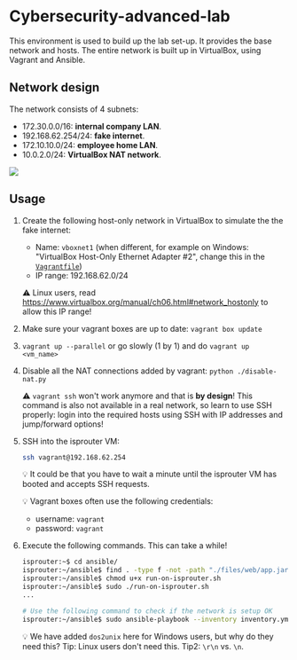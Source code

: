 # Cybersecurity-advanced-lab

This environment is used to build up the lab set-up. It provides the base network and hosts. The entire network is built up in VirtualBox, using Vagrant and Ansible.

## Network design

The network consists of 4 subnets:

-   172.30.0.0/16: **internal company LAN**.
-   192.168.62.254/24: **fake internet**.
-   172.10.10.0/24: **employee home LAN**.
-   10.0.2.0/24: **VirtualBox NAT network**.

<!--
```puml
@startuml
nwdiag {
    network internal_company_lan {
        address = 172.30.0.0/16;

        companyrouter [address = "172.30.255.254"];
        dns [address = "172.30.0.4"];
        web [address = "172.30.0.10"];
        database [address = "172.30.0.15"];
        employee [address = "172.30.0.123"];
    }

    network fake_internet {
        address = "192.168.62.0/24";

        companyrouter [address = "192.168.62.253"];
        isprouter [address = "192.168.62.254"];
        your_laptop [address = "dhcp"];
        homerouter [address = "192.168.62.42"];
    }

    network employee_home_lan {
        address = "172.10.0.0/24";

        homerouter [address = "172.10.10.254"];
        remote_employee [address = "172.10.10.123"];
    }

    network virtualbox_nat {
        address = "10.0.2.0/24";

        isprouter [address = "10.0.2.15"];
        virtualbox_nat_gateway [address = "10.0.2.2"];
        virtualbox_nat_dns [address = "10.0.2.3"];
    }

    real_internet [ shape = cloud];
    virtualbox_nat_gateway -- real_internet;
}
@enduml
```
-->

![](https://www.plantuml.com/plantuml/svg/VPBXRi8W4CU_zob8lzjPj6wBMU9xc8MSSjD62WJekcRntOUPeXWAsc-__t7yxZRMWN5z9mevy1OEvBSW_aXqWp8dqag7He9WUzLfa2CJ8A_8vG3d1gqb7wH-fTLYNldVIxrQ5u6uvepgVI6olGVAQu8sZV-MvUSwPBYqAN9UHTI0kpHLpwDYu6075YVOvf75JWiruXHB5pVuN4IMlk24x5yLkgIUidwdLRrwgrRK6wBBCgCe6QBDuh7Jrkei_wnqLBrX0hHJEahmuru_SaVLORxmagOb17diKYEv9q5dxNK63Rch0-__pqyos2c7x7PjCfGRsdThN0zYftwOXAcfNHeD4ylQ3t2yKl4jx00E1nXJEPg9SMbJaUUd6GHntyCjiKVGwFczK3ttQAQXsInEhujpiK79-qxy0G00)

## Usage

1. Create the following host-only network in VirtualBox to simulate the the fake internet:

    - Name: `vboxnet1` (when different, for example on Windows: "VirtualBox Host-Only Ethernet Adapter #2", change this in the [`Vagrantfile`](./Vagrantfile))
    - IP range: 192.168.62.0/24
  
    ⚠️ Linux users, read https://www.virtualbox.org/manual/ch06.html#network_hostonly to allow this IP range!

2. Make sure your vagrant boxes are up to date: `vagrant box update`

3. `vagrant up --parallel` or go slowly (1 by 1) and do `vagrant up <vm_name>`

4. Disable all the NAT connections added by vagrant: `python ./disable-nat.py`

    :warning: `vagrant ssh` won't work anymore and that is **by design**! This command is also not available in a real network, so learn to use SSH properly: login into the required hosts using SSH with IP addresses and jump/forward options!

5. SSH into the isprouter VM:

    ```bash
    ssh vagrant@192.168.62.254
    ```

    :bulb: It could be that you have to wait a minute until the isprouter VM has booted and accepts SSH requests.

    :bulb: Vagrant boxes often use the following credentials:

    - username: `vagrant`
    - password: `vagrant`

6. Execute the following commands. This can take a while!

    ```bash
    isprouter:~$ cd ansible/
    isprouter:~/ansible$ find . -type f -not -path "./files/web/app.jar" -print0 | xargs -0 dos2unix
    isprouter:~/ansible$ chmod u+x run-on-isprouter.sh
    isprouter:~/ansible$ sudo ./run-on-isprouter.sh
    ...

    # Use the following command to check if the network is setup OK
    isprouter:~/ansible$ sudo ansible-playbook --inventory inventory.yml check.yml
    ```

    :bulb: We have added `dos2unix` here for Windows users, but why do they need this? Tip: Linux users don't need this. Tip2: `\r\n` vs. `\n`.
